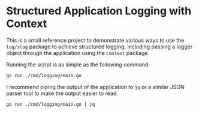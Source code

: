 # Structured Application Logging with Context

This is a small reference project to demonstrate various ways to use the `log/slog` package to achieve structured logging, including passing a logger object through the application using the `context` package.

Running the script is as simple as the following command:

```bash
go run ./cmd/logging/main.go
```

I recommend piping the output of the application to `jq` or a similar JSON parser tool to make the output easier to read.

```bash
go run ./cmd/logging/main.go | jq
```
